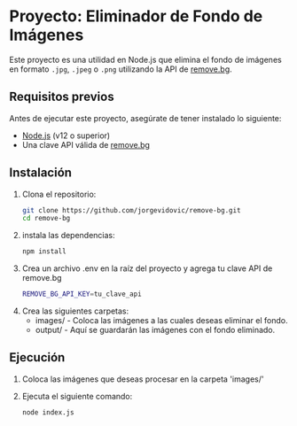 # Proyecto: Eliminador de Fondo de Imágenes

Este proyecto es una utilidad en Node.js que elimina el fondo de imágenes en formato `.jpg`, `.jpeg` o `.png` utilizando la API de [remove.bg](https://www.remove.bg/).

## Requisitos previos

Antes de ejecutar este proyecto, asegúrate de tener instalado lo siguiente:

- [Node.js](https://nodejs.org/) (v12 o superior)
- Una clave API válida de [remove.bg](https://www.remove.bg/)

## Instalación

1. Clona el repositorio:
   ```bash
   git clone https://github.com/jorgevidovic/remove-bg.git
   cd remove-bg

2. instala las dependencias:
    ```bash
    npm install

3. Crea un archivo .env en la raíz del proyecto y agrega tu clave API de remove.bg
    ```bash
    REMOVE_BG_API_KEY=tu_clave_api

4. Crea las siguientes carpetas:
   - images/ - Coloca las imágenes a las cuales deseas eliminar el fondo.
   - output/ - Aquí se guardarán las imágenes con el fondo eliminado.

## Ejecución

1. Coloca las imágenes que deseas procesar en la carpeta 'images/'

2. Ejecuta el siguiente comando:
    ```bash
    node index.js